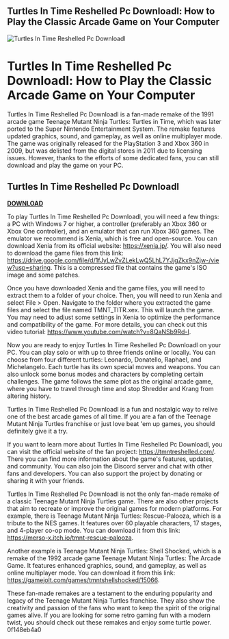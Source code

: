 ## Turtles In Time Reshelled Pc Downloadl: How to Play the Classic Arcade Game on Your Computer

 
![Turtles In Time Reshelled Pc Downloadl](https://encrypted-tbn2.gstatic.com/images?q=tbn:ANd9GcRLxYfCTkgz-LUwxqoAPfKSsRJ7h0keyaVuZk0Wp5eIqnpBF8yJBtzk6aA)

 
# Turtles In Time Reshelled Pc Downloadl: How to Play the Classic Arcade Game on Your Computer
 
Turtles In Time Reshelled Pc Downloadl is a fan-made remake of the 1991 arcade game Teenage Mutant Ninja Turtles: Turtles in Time, which was later ported to the Super Nintendo Entertainment System. The remake features updated graphics, sound, and gameplay, as well as online multiplayer mode. The game was originally released for the PlayStation 3 and Xbox 360 in 2009, but was delisted from the digital stores in 2011 due to licensing issues. However, thanks to the efforts of some dedicated fans, you can still download and play the game on your PC.
 
## Turtles In Time Reshelled Pc Downloadl


[**DOWNLOAD**](https://www.google.com/url?q=https%3A%2F%2Furluso.com%2F2tM2nA&sa=D&sntz=1&usg=AOvVaw0BrMRgDW_6RTVfwCieaDWu)

 
To play Turtles In Time Reshelled Pc Downloadl, you will need a few things: a PC with Windows 7 or higher, a controller (preferably an Xbox 360 or Xbox One controller), and an emulator that can run Xbox 360 games. The emulator we recommend is Xenia, which is free and open-source. You can download Xenia from its official website: https://xenia.jp/. You will also need to download the game files from this link: https://drive.google.com/file/d/1fJyLwZvZLekLwQ5LhL7YJjgZkx9nZjw-/view?usp=sharing. This is a compressed file that contains the game's ISO image and some patches.
 
Once you have downloaded Xenia and the game files, you will need to extract them to a folder of your choice. Then, you will need to run Xenia and select File > Open. Navigate to the folder where you extracted the game files and select the file named TMNT\_TITR.xex. This will launch the game. You may need to adjust some settings in Xenia to optimize the performance and compatibility of the game. For more details, you can check out this video tutorial: https://www.youtube.com/watch?v=8QaNSb9Rd-I.
 
Now you are ready to enjoy Turtles In Time Reshelled Pc Downloadl on your PC. You can play solo or with up to three friends online or locally. You can choose from four different turtles: Leonardo, Donatello, Raphael, and Michelangelo. Each turtle has its own special moves and weapons. You can also unlock some bonus modes and characters by completing certain challenges. The game follows the same plot as the original arcade game, where you have to travel through time and stop Shredder and Krang from altering history.
 
Turtles In Time Reshelled Pc Downloadl is a fun and nostalgic way to relive one of the best arcade games of all time. If you are a fan of the Teenage Mutant Ninja Turtles franchise or just love beat 'em up games, you should definitely give it a try.
  
If you want to learn more about Turtles In Time Reshelled Pc Downloadl, you can visit the official website of the fan project: https://tmntreshelled.com/. There you can find more information about the game's features, updates, and community. You can also join the Discord server and chat with other fans and developers. You can also support the project by donating or sharing it with your friends.
 
Turtles In Time Reshelled Pc Downloadl is not the only fan-made remake of a classic Teenage Mutant Ninja Turtles game. There are also other projects that aim to recreate or improve the original games for modern platforms. For example, there is Teenage Mutant Ninja Turtles: Rescue-Palooza, which is a tribute to the NES games. It features over 60 playable characters, 17 stages, and 4-player co-op mode. You can download it from this link: https://merso-x.itch.io/tmnt-rescue-palooza.
 
Another example is Teenage Mutant Ninja Turtles: Shell Shocked, which is a remake of the 1992 arcade game Teenage Mutant Ninja Turtles: The Arcade Game. It features enhanced graphics, sound, and gameplay, as well as online multiplayer mode. You can download it from this link: https://gamejolt.com/games/tmntshellshocked/15066.
 
These fan-made remakes are a testament to the enduring popularity and legacy of the Teenage Mutant Ninja Turtles franchise. They also show the creativity and passion of the fans who want to keep the spirit of the original games alive. If you are looking for some retro gaming fun with a modern twist, you should check out these remakes and enjoy some turtle power.
 0f148eb4a0

